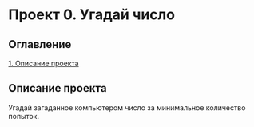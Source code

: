 # Проект 0. Угадай число

## Оглавление
[1. Описание проекта]()



## Описание проекта
Угадай загаданное компьютером число за минимальное количество попыток.

